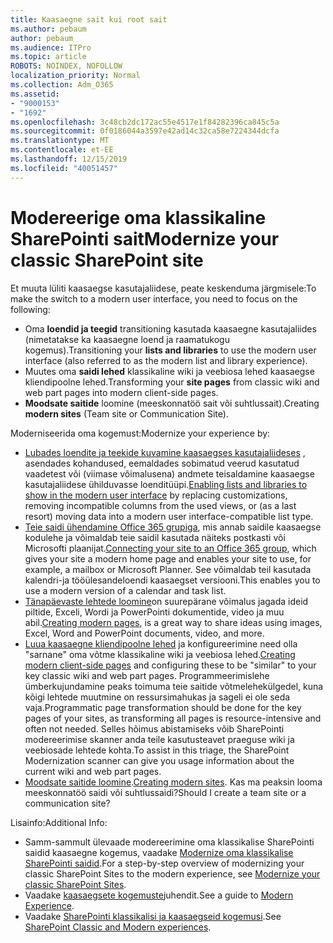 ```yaml
---
title: Kaasaegne sait kui root sait
ms.author: pebaum
author: pebaum
ms.audience: ITPro
ms.topic: article
ROBOTS: NOINDEX, NOFOLLOW
localization_priority: Normal
ms.collection: Adm_O365
ms.assetid:
- "9000153"
- "1692"
ms.openlocfilehash: 3c48cb2dc172ac55e4517e1f84282396ca845c5a
ms.sourcegitcommit: 0f0186044a3597e42ad14c32ca58e7224344dcfa
ms.translationtype: MT
ms.contentlocale: et-EE
ms.lasthandoff: 12/15/2019
ms.locfileid: "40051457"
---
```

# <a name="modernize-your-classic-sharepoint-site"></a><span data-ttu-id="e8735-102">Modereerige oma klassikaline SharePointi sait</span><span class="sxs-lookup"><span data-stu-id="e8735-102">Modernize your classic SharePoint site</span></span>

<span data-ttu-id="e8735-103">Et muuta lüliti kaasaegse kasutajaliidese, peate keskenduma järgmisele:</span><span class="sxs-lookup"><span data-stu-id="e8735-103">To make the switch to a modern user interface, you need to focus on the following:</span></span>

- <span data-ttu-id="e8735-104">Oma **loendid ja teegid** transitioning kasutada kaasaegne kasutajaliides (nimetatakse ka kaasaegne loend ja raamatukogu kogemus).</span><span class="sxs-lookup"><span data-stu-id="e8735-104">Transitioning your **lists and libraries** to use the modern user interface (also referred to as the modern list and library experience).</span></span>
- <span data-ttu-id="e8735-105">Muutes oma **saidi lehed** klassikaline wiki ja veebiosa lehed kaasaegse kliendipoolne lehed.</span><span class="sxs-lookup"><span data-stu-id="e8735-105">Transforming your **site pages** from classic wiki and web part pages into modern client-side pages.</span></span>
- <span data-ttu-id="e8735-106">**Moodsate saitide** loomine (meeskonnatöö sait või suhtlussait).</span><span class="sxs-lookup"><span data-stu-id="e8735-106">Creating **modern sites** (Team site or Communication Site).</span></span>

<span data-ttu-id="e8735-107">Moderniseerida oma kogemust:</span><span class="sxs-lookup"><span data-stu-id="e8735-107">Modernize your experience by:</span></span>
- <span data-ttu-id="e8735-108">[Lubades loendite ja teekide kuvamine kaasaegses kasutajaliideses](https://docs.microsoft.com/sharepoint/dev/transform/modernize-userinterface-lists-and-libraries) , asendades kohandused, eemaldades sobimatud veerud kasutatud vaadetest või (viimase võimalusena) andmete teisaldamine kaasaegse kasutajaliidese ühilduvasse loenditüüpi.</span><span class="sxs-lookup"><span data-stu-id="e8735-108">[Enabling lists and libraries to show in the modern user interface](https://docs.microsoft.com/sharepoint/dev/transform/modernize-userinterface-lists-and-libraries) by replacing customizations, removing incompatible columns from the used views, or (as a last resort) moving data into a modern user interface-compatible list type.</span></span>
- <span data-ttu-id="e8735-109">[Teie saidi ühendamine Office 365 grupiga](https://docs.microsoft.com/sharepoint/dev/transform/modernize-connect-to-office365-group), mis annab saidile kaasaegse kodulehe ja võimaldab teie saidil kasutada näiteks postkasti või Microsofti plaanijat.</span><span class="sxs-lookup"><span data-stu-id="e8735-109">[Connecting your site to an Office 365 group](https://docs.microsoft.com/sharepoint/dev/transform/modernize-connect-to-office365-group), which gives your site a modern home page and enables your site to use, for example, a mailbox or Microsoft Planner.</span></span> <span data-ttu-id="e8735-110">See võimaldab teil kasutada kalendri-ja tööülesandeloendi kaasaegset versiooni.</span><span class="sxs-lookup"><span data-stu-id="e8735-110">This enables you to use a modern version of a calendar and task list.</span></span>
- <span data-ttu-id="e8735-111">[Tänapäevaste lehtede loomine](https://support.office.com/article/create-and-use-modern-pages-on-a-sharepoint-site-b3d46deb-27a6-4b1e-87b8-df851e503dec)on suurepärane võimalus jagada ideid piltide, Exceli, Wordi ja PowerPointi dokumentide, video ja muu abil.</span><span class="sxs-lookup"><span data-stu-id="e8735-111">[Creating modern pages](https://support.office.com/article/create-and-use-modern-pages-on-a-sharepoint-site-b3d46deb-27a6-4b1e-87b8-df851e503dec), is a great way to share ideas using images, Excel, Word and PowerPoint documents, video, and more.</span></span>
- <span data-ttu-id="e8735-112">[Luua kaasaegne kliendipoolne lehed](https://docs.microsoft.com/sharepoint/dev/transform/modernize-userinterface-site-pages) ja konfigureerimine need olla "sarnane" oma võtme klassikaline wiki ja veebiosa lehed.</span><span class="sxs-lookup"><span data-stu-id="e8735-112">[Creating modern client-side pages](https://docs.microsoft.com/sharepoint/dev/transform/modernize-userinterface-site-pages) and configuring these to be "similar" to your key classic wiki and web part pages.</span></span> <span data-ttu-id="e8735-113">Programmeerimislehe ümberkujundamine peaks toimuma teie saitide võtmelehekülgedel, kuna kõigi lehtede muutmine on ressursimahukas ja sageli ei ole seda vaja.</span><span class="sxs-lookup"><span data-stu-id="e8735-113">Programmatic page transformation should be done for the key pages of your sites, as transforming all pages is resource-intensive and often not needed.</span></span> <span data-ttu-id="e8735-114">Selles hõimus abistamiseks võib SharePointi modereerimise skanner anda teile kasutusteavet praeguse wiki ja veebiosade lehtede kohta.</span><span class="sxs-lookup"><span data-stu-id="e8735-114">To assist in this triage, the SharePoint Modernization scanner can give you usage information about the current wiki and web part pages.</span></span>
- <span data-ttu-id="e8735-115">[Moodsate saitide loomine](https://support.office.com/article/create-a-team-site-in-sharepoint-ef10c1e7-15f3-42a3-98aa-b5972711777d).</span><span class="sxs-lookup"><span data-stu-id="e8735-115">[Creating modern sites](https://support.office.com/article/create-a-team-site-in-sharepoint-ef10c1e7-15f3-42a3-98aa-b5972711777d).</span></span> <span data-ttu-id="e8735-116">Kas ma peaksin looma meeskonnatöö saidi või suhtlussaidi?</span><span class="sxs-lookup"><span data-stu-id="e8735-116">Should I create a team site or a communication site?</span></span>

<span data-ttu-id="e8735-117">Lisainfo:</span><span class="sxs-lookup"><span data-stu-id="e8735-117">Additional Info:</span></span> 
- <span data-ttu-id="e8735-118">Samm-sammult ülevaade modereerimine oma klassikalise SharePointi saidid kaasaegne kogemus, vaadake [Modernize oma klassikalise SharePointi saidid](https://docs.microsoft.com/sharepoint/dev/transform/modernize-classic-sites).</span><span class="sxs-lookup"><span data-stu-id="e8735-118">For a step-by-step overview of modernizing your classic SharePoint Sites to the modern experience, see [Modernize your classic SharePoint Sites](https://docs.microsoft.com/sharepoint/dev/transform/modernize-classic-sites).</span></span>
- <span data-ttu-id="e8735-119">Vaadake [kaasaegsete kogemuste](https://docs.microsoft.com/sharepoint/guide-to-sharepoint-modern-experience)juhendit.</span><span class="sxs-lookup"><span data-stu-id="e8735-119">See a guide to [Modern Experience](https://docs.microsoft.com/sharepoint/guide-to-sharepoint-modern-experience).</span></span>
- <span data-ttu-id="e8735-120">Vaadake [SharePointi klassikalisi ja kaasaegseid kogemusi](https://support.office.com/article/sharepoint-classic-and-modern-experiences-5725c103-505d-4a6e-9350-300d3ec7d73f).</span><span class="sxs-lookup"><span data-stu-id="e8735-120">See [SharePoint Classic and Modern experiences](https://support.office.com/article/sharepoint-classic-and-modern-experiences-5725c103-505d-4a6e-9350-300d3ec7d73f).</span></span> 




